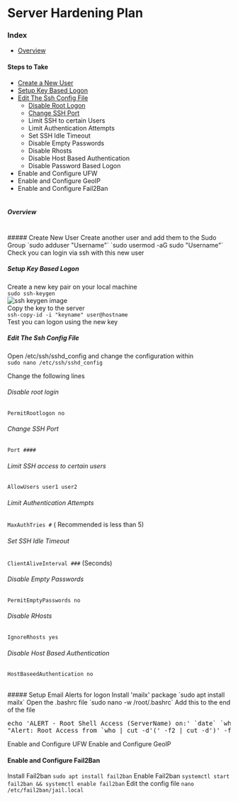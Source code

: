 # Server Hardening Plan

### Index
- [Overview](#overview)
#### Steps to Take
- [Create a New User](#create-new-user)
- [Setup Key Based Logon](#setup-key-based-logon)
- [Edit The Ssh Config File](#edit-the-ssh-config-file)
  - [Disable Root Logon](#disable-root-logon)
  - [Change SSH Port](#)
  - Limit SSH to certain Users
  - Limit Authentication Attempts
  - Set SSH Idle Timeout
  - Disable Empty Passwords
  - Disable Rhosts
  - Disable Host Based Authentication
  - Disable Password Based Logon
- Enable and Configure UFW
- Enable and Configure GeoIP
- Enable and Configure Fail2Ban
  <br><br>
##### Overview
<br>
##### Create New User
Create another user and add them to the Sudo Group  
`sudo adduser "Username"`  
`sudo usermod -aG sudo "Username"`  
Check you can login via ssh with this new user

##### Setup Key Based Logon
Create a new key pair on your local machine  
`sudo ssh-keygen`  
![ssh keygen image](/images/ssh_keygen.png)  
Copy the key to the server  
`ssh-copy-id -i "keyname" user@hostname`  
Test you can logon using the new key

##### Edit The Ssh Config File
Open /etc/ssh/sshd_config and change the configuration within  
`sudo nano /etc/ssh/sshd_config`

Change the following lines
###### Disable root login
`PermitRootlogon no`
###### Change SSH Port
`Port ####`
###### Limit SSH access to certain users
`AllowUsers user1 user2`
###### Limit Authentication Attempts
`MaxAuthTries #` ( Recommended is less than 5)
###### Set SSH Idle Timeout
`ClientAliveInterval ###` (Seconds)
###### Disable Empty Passwords
`PermitEmptyPasswords no`
###### Disable RHosts
`IgnoreRhosts yes`
###### Disable Host Based Authentication
`HostBaseedAuthentication no`

<br>
##### Setup Email Alerts for logon
Install 'mailx' package  
`sudo apt install mailx`  
Open the .bashrc file  
`sudo nano -w /root/.bashrc`  
Add this to the end of the file
<pre>echo 'ALERT - Root Shell Access (ServerName) on:' `date` `who` | mail -s
"Alert: Root Access from `who | cut -d'(' -f2 | cut -d')' -f1`" your@email.com </pre>

Enable and Configure UFW
Enable and Configure GeoIP
#### Enable and Configure Fail2Ban
Install Fail2ban
`sudo apt install fail2ban`
Enable Fail2ban
`systemctl start fail2ban && systemctl enable fail2ban`
Edit the config file 
`nano /etc/fail2ban/jail.local`